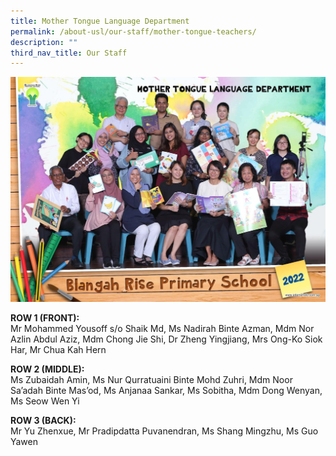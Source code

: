 ```yaml
---
title: Mother Tongue Language Department
permalink: /about-usl/our-staff/mother-tongue-teachers/
description: ""
third_nav_title: Our Staff
---
```

<img src="/images/image11.jpg">
<p><strong>ROW 1 (FRONT):</strong><br>Mr Mohammed Yousoff s/o Shaik Md, Ms Nadirah Binte Azman, Mdm Nor Azlin Abdul Aziz, Mdm Chong Jie Shi, Dr Zheng Yingjiang, Mrs Ong-Ko Siok Har, Mr Chua Kah Hern
</p>
<p><strong>ROW 2 (MIDDLE):</strong><br>Ms Zubaidah Amin, Ms Nur Qurratuaini Binte Mohd Zuhri, Mdm Noor Sa’adah Binte Mas’od, Ms Anjanaa Sankar, Ms Sobitha, Mdm Dong Wenyan, Ms Seow Wen Yi</p>
<p><strong>ROW 3 (BACK):</strong><br>Mr Yu Zhenxue, Mr Pradipdatta Puvanendran, Ms Shang Mingzhu, Ms Guo Yawen</p>